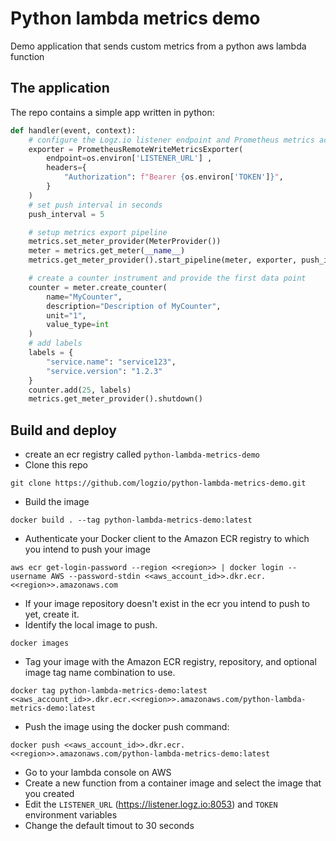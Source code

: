 # Python lambda metrics demo
Demo application that sends custom metrics from a python aws lambda function
## The application
The repo contains a simple app written in python:
```python
def handler(event, context):
    # configure the Logz.io listener endpoint and Prometheus metrics account token
    exporter = PrometheusRemoteWriteMetricsExporter(
        endpoint=os.environ['LISTENER_URL'] ,
        headers={
            "Authorization": f"Bearer {os.environ['TOKEN']}",
        }
    )
    # set push interval in seconds
    push_interval = 5

    # setup metrics export pipeline
    metrics.set_meter_provider(MeterProvider())
    meter = metrics.get_meter(__name__)
    metrics.get_meter_provider().start_pipeline(meter, exporter, push_interval)

    # create a counter instrument and provide the first data point
    counter = meter.create_counter(
        name="MyCounter",
        description="Description of MyCounter",
        unit="1",
        value_type=int
    )
    # add labels
    labels = {
        "service.name": "service123",
        "service.version": "1.2.3"
    }
    counter.add(25, labels)
    metrics.get_meter_provider().shutdown()
```

## Build and deploy
* create an ecr registry called `python-lambda-metrics-demo`
* Clone this repo
```shell
git clone https://github.com/logzio/python-lambda-metrics-demo.git
```
* Build the image
```shell
docker build . --tag python-lambda-metrics-demo:latest
```
* Authenticate your Docker client to the Amazon ECR registry to which you intend to push your image
```shell
aws ecr get-login-password --region <<region>> | docker login --username AWS --password-stdin <<aws_account_id>>.dkr.ecr.<<region>>.amazonaws.com
```
* If your image repository doesn't exist in the ecr you intend to push to yet, create it.
* Identify the local image to push.
```shell
docker images
```
* Tag your image with the Amazon ECR registry, repository, and optional image tag name combination to use.
```shell
docker tag python-lambda-metrics-demo:latest <<aws_account_id>>.dkr.ecr.<<region>>.amazonaws.com/python-lambda-metrics-demo:latest
```
* Push the image using the docker push command:
```shell
docker push <<aws_account_id>>.dkr.ecr.<<region>>.amazonaws.com/python-lambda-metrics-demo:latest
```
* Go to your lambda console on AWS
* Create a new function from a container image and select the image that you created
* Edit the `LISTENER_URL` (https://listener.logz.io:8053) and `TOKEN` environment variables
* Change the default timout to 30 seconds

